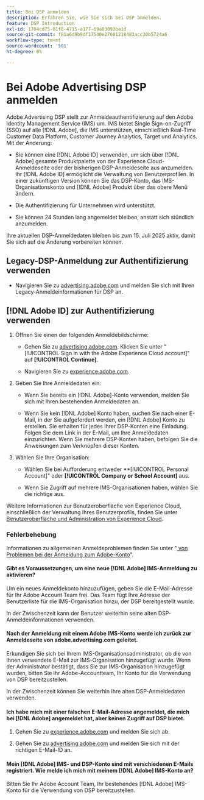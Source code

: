 ```yaml
---
title: Bei DSP anmelden
description: Erfahren Sie, wie Sie sich bei DSP anmelden.
feature: DSP Introduction
exl-id: 1704cd75-81f8-4715-a177-69a03093ba1d
source-git-commit: f81a6d9b9df17540e27681218483acc30b5724a6
workflow-type: tm+mt
source-wordcount: '501'
ht-degree: 0%

---
```


# Bei Adobe Advertising DSP anmelden

Adobe Advertising DSP stellt zur Anmeldeauthentifizierung auf den Adobe Identity Management Service (IMS) um. IMS bietet Single Sign-on-Zugriff (SSO) auf alle [!DNL Adobe], die IMS unterstützen, einschließlich Real-Time Customer Data Platform, Customer Journey Analytics, Target und Analytics. Mit der Änderung:

* Sie können eine [!DNL Adobe ID] verwenden, um sich über [!DNL Adobe] gesamte Produktpalette von der Experience Cloud-Anmeldeseite oder der bisherigen DSP-Anmeldeseite aus anzumelden. Ihr [!DNL Adobe ID] ermöglicht die Verwaltung von Benutzerprofilen. In einer zukünftigen Version können Sie das DSP-Konto, das IMS-Organisationskonto und [!DNL Adobe] Produkt über das obere Menü ändern.

* Die Authentifizierung für Unternehmen wird unterstützt.

* Sie können 24 Stunden lang angemeldet bleiben, anstatt sich stündlich anzumelden.

Ihre aktuellen DSP-Anmeldedaten bleiben bis zum 15. Juli 2025 aktiv, damit Sie sich auf die Änderung vorbereiten können.

## Legacy-DSP-Anmeldung zur Authentifizierung verwenden

* Navigieren Sie zu [advertising.adobe.com](https://advertising.adobe.com) und melden Sie sich mit Ihren Legacy-Anmeldeinformationen für DSP an.

## [!DNL Adobe ID] zur Authentifizierung verwenden

1. Öffnen Sie einen der folgenden Anmeldebildschirme:

   * Gehen Sie zu [advertising.adobe.com](https://advertising.adobe.com). Klicken Sie unter &quot;[!UICONTROL Sign in with the Adobe Experience Cloud account]&quot; auf **[!UICONTROL Continue]**.

   * Navigieren Sie zu [experience.adobe.com](https://experience.adobe.com).

1. Geben Sie Ihre Anmeldedaten ein:

   * Wenn Sie bereits ein [!DNL Adobe]-Konto verwenden, melden Sie sich mit Ihren bestehenden Anmeldedaten an.

   * Wenn Sie kein [!DNL Adobe] Konto haben, suchen Sie nach einer E-Mail, in der Sie aufgefordert werden, ein [!DNL Adobe] Konto zu erstellen. Sie erhalten für jedes Ihrer DSP-Konten eine Einladung. Folgen Sie dem Link in der E-Mail, um Ihre Anmeldedaten einzurichten. Wenn Sie mehrere DSP-Konten haben, befolgen Sie die Anweisungen zum Verknüpfen dieser Konten.

1. Wählen Sie Ihre Organisation:

   * Wählen Sie bei Aufforderung entweder **[!UICONTROL Personal Account]&quot; oder **[!UICONTROL Company or School Account]** aus.

   * Wenn Sie Zugriff auf mehrere IMS-Organisationen haben, wählen Sie die richtige aus.

Weitere Informationen zur Benutzeroberfläche von Experience Cloud, einschließlich der Verwaltung Ihres Benutzerprofils, finden Sie unter [Benutzeroberfläche und Administration von Experience Cloud](https://experienceleague.adobe.com/en/docs/core-services/interface/experience-cloud).

### Fehlerbehebung

Informationen zu allgemeinen Anmeldeproblemen finden Sie unter &quot;[ von Problemen bei der Anmeldung zum Adobe-Konto](https://helpx.adobe.com/manage-account/kb/account-password-sign-help.linkfree.html)&quot;.

#### Gibt es Voraussetzungen, um eine neue [!DNL Adobe] IMS-Anmeldung zu aktivieren?

Um ein neues Anmeldekonto hinzuzufügen, geben Sie die E-Mail-Adresse für Ihr Adobe Account Team frei. Das Team fügt Ihre Adresse der Benutzerliste für die IMS-Organisation hinzu, der DSP bereitgestellt wurde.

In der Zwischenzeit kann der Benutzer weiterhin seine alten DSP-Anmeldeinformationen verwenden.

#### Nach der Anmeldung mit einem Adobe IMS-Konto werde ich zurück zur Anmeldeseite von adobe.advertising.com geleitet.

Erkundigen Sie sich bei Ihrem IMS-Organisationsadministrator, ob die von Ihnen verwendete E-Mail zur IMS-Organisation hinzugefügt wurde. Wenn der Administrator bestätigt, dass Sie zur IMS-Organisation hinzugefügt wurden, bitten Sie Ihr Adobe-Accountteam, Ihr Konto für die Verwendung von DSP bereitzustellen.

In der Zwischenzeit können Sie weiterhin Ihre alten DSP-Anmeldedaten verwenden.

#### Ich habe mich mit einer falschen E-Mail-Adresse angemeldet, die mich bei [!DNL Adobe] angemeldet hat, aber keinen Zugriff auf DSP bietet.

1. Gehen Sie zu [experience.adobe.com](https://experience.adobe.com) und melden Sie sich ab.

1. Gehen Sie zu [advertising.adobe.com](https://advertising.adobe.com) und melden Sie sich mit der richtigen E-Mail-ID an.

#### Mein [!DNL Adobe] IMS- und DSP-Konto sind mit verschiedenen E-Mails registriert. Wie melde ich mich mit meinem [!DNL Adobe] IMS-Konto an?

Bitten Sie Ihr Adobe Account Team, Ihr bestehendes [!DNL Adobe] IMS-Konto für die Verwendung von DSP bereitzustellen.
